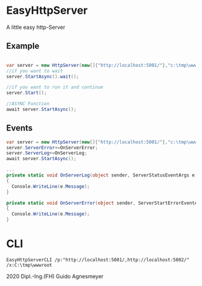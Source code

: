 # EasyHttpServer
A little easy http-Server

## Example
```c#

var server = new HttpServer(new[]{"http://localhost:5001/"},"c:\tmp\wwwroot"
//if you want to wait
server.StartAsync().wait();

//if you want to run it and continue
server.Start();

//ASYNC Function
await server.StartAsync();

```
## Events
```c#
var server = new HttpServer(new[]{"http://localhost:5001/"},"c:\tmp\wwwroot")
server.ServerError+=OnServerError;
server.ServerLog+=OnServerLog;
await server.StartAsync();

...
private static void OnServerLog(object sender, ServerStatusEventArgs e)
{
  Console.WriteLine(e.Message);
}

private static void OnServerError(object sender, ServerStartErrorEventArgs e)
{
  Console.WriteLine(e.Message);
}

```

# CLI
```shell
EasyHttpServerCLI /p:"http://localhost:5001/,http://localhost:5002/" /x:C:\tmp\wwwroot
```

2020 Dipl.-Ing.(FH) Guido Agnesmeyer
